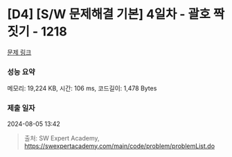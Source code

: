 # [D4] [S/W 문제해결 기본] 4일차 - 괄호 짝짓기 - 1218 

[문제 링크](https://swexpertacademy.com/main/code/problem/problemDetail.do?contestProbId=AV14eWb6AAkCFAYD) 

### 성능 요약

메모리: 19,224 KB, 시간: 106 ms, 코드길이: 1,478 Bytes

### 제출 일자

2024-08-05 13:42



> 출처: SW Expert Academy, https://swexpertacademy.com/main/code/problem/problemList.do